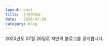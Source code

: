 ```yaml
---
layout: post
title:  안녕하세요
date:   2020-07-26
category: blog
---
```


2020년도 07월 26일로 저만의 블로그를 공개합니다.